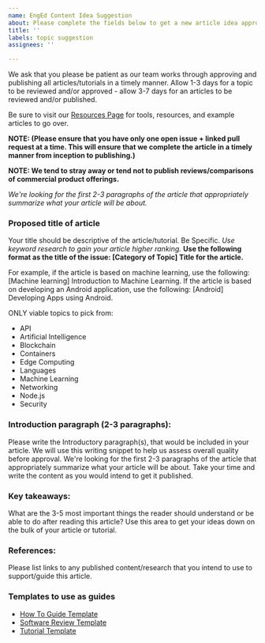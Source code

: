 ```yaml
---
name: EngEd Content Idea Suggestion
about: Please complete the fields below to get a new article idea approved for submission.
title: ''
labels: topic suggestion
assignees: ''

---
```


We ask that you please be patient as our team works through approving and publishing all articles/tutorials in a timely manner. Allow 1-3 days for a topic to be reviewed and/or approved - allow 3-7 days for an articles to be reviewed and/or published.

Be sure to visit our [Resources Page](https://github.com/section-engineering-education/engineering-education/blob/master/new_contributors/resources-page.md) for tools, resources, and example articles to go over.

**NOTE: (Please ensure that you have only one open issue + linked pull request at a time. This will ensure that we complete the article in a timely manner from inception to publishing.)**

**NOTE: We tend to stray away or tend not to publish reviews/comparisons of commercial product offerings.**

*We're looking for the first 2-3 paragraphs of the article that appropriately summarize what your article will be about.*

### Proposed title of article
Your title should be descriptive of the article/tutorial. Be Specific. *Use keyword research to gain your article higher ranking.*
**Use the following format as the title of the issue: [Category of Topic] Title for the article.**

For example, if the article is based on machine learning, use the following: [Machine learning] Introduction to Machine Learning.
If the article is based on developing an Android application, use the following: [Android] Developing Apps using Android.

ONLY viable topics to pick from:
- API
- Artificial Intelligence
- Blockchain
- Containers
- Edge Computing
- Languages
- Machine Learning
- Networking
- Node.js
- Security

### Introduction paragraph (2-3 paragraphs):
Please write the Introductory paragraph(s), that would be included in your article. We will use this writing snippet to help us assess overall quality before approval. We're looking for the first 2-3 paragraphs of the article that appropriately summarize what your article will be about.
Take your time and write the content as you would intend to get it published. 

### Key takeaways: 
What are the 3-5 most important things the reader should understand or be able to do after reading this article? Use this area to get your ideas down on the bulk of your article or tutorial.

### References: 
Please list links to any published content/research that you intend to use to support/guide this article.

### Templates to use as guides
- [How To Guide Template](https://github.com/section-engineering-education/engineering-education/blob/master/new_contributors/how-to-guide-template.md)
- [Software Review Template](https://github.com/section-engineering-education/engineering-education/blob/master/new_contributors/software-review-template.md)
- [Tutorial Template](https://github.com/section-engineering-education/engineering-education/blob/master/new_contributors/tutorial-template.md)
